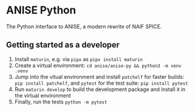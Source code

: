 # ANISE Python

The Python interface to ANISE, a modern rewrite of NAIF SPICE.

## Getting started as a developer
 
1. Install `maturin`, e.g. via `pipx` as `pipx install maturin`
1. Create a virtual environment: `cd anise/anise-py && python3 -m venv .venv`
1. Jump into the vitual environment and install `patchelf` for faster builds: `pip install patchelf`, and `pytest` for the test suite: `pip install pytest`
1. Run `maturin develop` to build the development package and install it in the virtual environment
1. Finally, run the tests `python -m pytest`